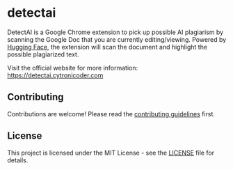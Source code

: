 # detectai

DetectAI is a Google Chrome extension to pick up possible AI plagiarism by scanning the Google Doc that you are currently editing/viewing. Powered by [Hugging Face](https://huggingface.co/spaces/nbroad/openai-detector-base), the extension will scan the document and highlight the possible plagiarized text.

Visit the official website for more information: <https://detectai.cytronicoder.com>

## Contributing

Contributions are welcome! Please read the [contributing guidelines](CONTRIBUTING.md) first.

## License

This project is licensed under the MIT License - see the [LICENSE](LICENSE) file for details.
